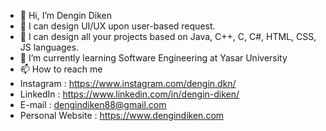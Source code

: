 - 👋 Hi, I’m Dengin Diken
- 👀 I can design UI/UX upon user-based request.
- 👀 I can design all your projects based on Java, C++, C, C#, HTML, CSS, JS languages.
- 🌱 I’m currently learning Software Engineering at Yasar University
- 📫 How to reach me 
- Instagram : https://www.instagram.com/dengin.dkn/
- LinkedIn  : https://www.linkedin.com/in/dengin-diken/
- E-mail    : dengindiken88@gmail.com
- Personal Website   :  https://www.dengindiken.com
